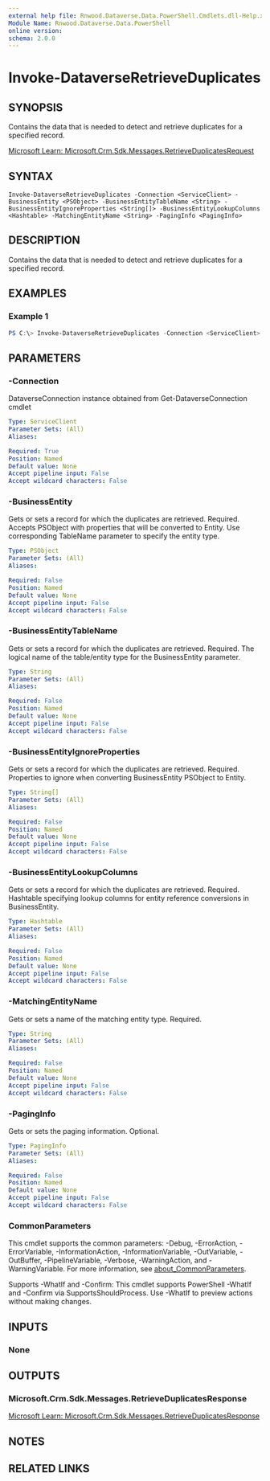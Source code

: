 ```yaml
---
external help file: Rnwood.Dataverse.Data.PowerShell.Cmdlets.dll-Help.xml
Module Name: Rnwood.Dataverse.Data.PowerShell
online version:
schema: 2.0.0
---
```


# Invoke-DataverseRetrieveDuplicates

## SYNOPSIS
Contains the data that is needed to detect and retrieve duplicates for a specified record.

[Microsoft Learn: Microsoft.Crm.Sdk.Messages.RetrieveDuplicatesRequest](https://learn.microsoft.com/dotnet/api/Microsoft.Crm.Sdk.Messages.RetrieveDuplicatesRequest)

## SYNTAX

```
Invoke-DataverseRetrieveDuplicates -Connection <ServiceClient> -BusinessEntity <PSObject> -BusinessEntityTableName <String> -BusinessEntityIgnoreProperties <String[]> -BusinessEntityLookupColumns <Hashtable> -MatchingEntityName <String> -PagingInfo <PagingInfo>
```

## DESCRIPTION
Contains the data that is needed to detect and retrieve duplicates for a specified record.

## EXAMPLES

### Example 1
```powershell
PS C:\> Invoke-DataverseRetrieveDuplicates -Connection <ServiceClient> -BusinessEntity <PSObject> -BusinessEntityTableName <String> -BusinessEntityIgnoreProperties <String[]> -BusinessEntityLookupColumns <Hashtable> -MatchingEntityName <String> -PagingInfo <PagingInfo>
```

## PARAMETERS

### -Connection
DataverseConnection instance obtained from Get-DataverseConnection cmdlet

```yaml
Type: ServiceClient
Parameter Sets: (All)
Aliases:

Required: True
Position: Named
Default value: None
Accept pipeline input: False
Accept wildcard characters: False
```

### -BusinessEntity
Gets or sets a record for which the duplicates are retrieved. Required. Accepts PSObject with properties that will be converted to Entity. Use corresponding TableName parameter to specify the entity type.

```yaml
Type: PSObject
Parameter Sets: (All)
Aliases:

Required: False
Position: Named
Default value: None
Accept pipeline input: False
Accept wildcard characters: False
```

### -BusinessEntityTableName
Gets or sets a record for which the duplicates are retrieved. Required. The logical name of the table/entity type for the BusinessEntity parameter.

```yaml
Type: String
Parameter Sets: (All)
Aliases:

Required: False
Position: Named
Default value: None
Accept pipeline input: False
Accept wildcard characters: False
```

### -BusinessEntityIgnoreProperties
Gets or sets a record for which the duplicates are retrieved. Required. Properties to ignore when converting BusinessEntity PSObject to Entity.

```yaml
Type: String[]
Parameter Sets: (All)
Aliases:

Required: False
Position: Named
Default value: None
Accept pipeline input: False
Accept wildcard characters: False
```

### -BusinessEntityLookupColumns
Gets or sets a record for which the duplicates are retrieved. Required. Hashtable specifying lookup columns for entity reference conversions in BusinessEntity.

```yaml
Type: Hashtable
Parameter Sets: (All)
Aliases:

Required: False
Position: Named
Default value: None
Accept pipeline input: False
Accept wildcard characters: False
```

### -MatchingEntityName
Gets or sets a name of the matching entity type. Required.

```yaml
Type: String
Parameter Sets: (All)
Aliases:

Required: False
Position: Named
Default value: None
Accept pipeline input: False
Accept wildcard characters: False
```

### -PagingInfo
Gets or sets the paging information. Optional.

```yaml
Type: PagingInfo
Parameter Sets: (All)
Aliases:

Required: False
Position: Named
Default value: None
Accept pipeline input: False
Accept wildcard characters: False
```

### CommonParameters
This cmdlet supports the common parameters: -Debug, -ErrorAction, -ErrorVariable, -InformationAction, -InformationVariable, -OutVariable, -OutBuffer, -PipelineVariable, -Verbose, -WarningAction, and -WarningVariable. For more information, see [about_CommonParameters](http://go.microsoft.com/fwlink/?LinkID=113216).

Supports -WhatIf and -Confirm: This cmdlet supports PowerShell -WhatIf and -Confirm via SupportsShouldProcess. Use -WhatIf to preview actions without making changes.

## INPUTS

### None
## OUTPUTS

### Microsoft.Crm.Sdk.Messages.RetrieveDuplicatesResponse
[Microsoft Learn: Microsoft.Crm.Sdk.Messages.RetrieveDuplicatesResponse](https://learn.microsoft.com/dotnet/api/Microsoft.Crm.Sdk.Messages.RetrieveDuplicatesResponse)
## NOTES

## RELATED LINKS
